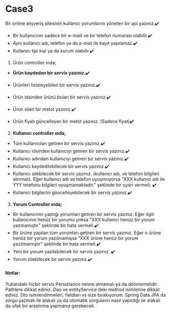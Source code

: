# Case3

Bir online alışveriş sitesinin kullanıcı yorumlarını yöneten bir api yazınız.✔️
- Bir kullanıcının sadece bir e-maili ve bir telefon numarası olabilir.✔️
- Aynı kullanıcı adı, telefon ya da e-mail ile kayıt yapılamaz.✔️
- Kullanıcı tipi kişi ya da kurum olabilir.✔️
1. Ürün controller ında;



-  **Ürün kaydeden bir servis yazınız.**✔️
  
 - Ürünleri listeleyebilen bir servis yazınız.✔️
  
  - Ürün idsinden ürünü bulan bir servis yazınız.✔️
  
  - Ürün silen bir metot yazınız.✔️
  
  - Ürün fiyatı güncelleyen bir metot yazınız. (Sadece fiyat)✔️
  
  
  
2. **Kullanıcı controller ında;**


- Tüm kullanıcıları getiren bir servis yazınız.✔️
- Kullanıcı idsinden kullanıcıyı getiren bir servis yazınız.✔️
- Kullanıcı adından kullanıcıyı getiren bir servis yazınız.✔️
- Kullanıcı kaydedilebilecek bir servis yazınız.✔️
- Kullanıcı silebilecek bir servis yazınız. (kullanıcı adı, ve telefon bilgileri alınmalı). Eğer kullanıcı
adı ve telefon uyuşmuyorsa “XXX kullanıcı adı ile YYY telefonu bilgileri uyuşmamaktadır.”
şeklinde bir uyarı vermeli. ✔️
- Kullanıcı bilgilerini güncelleyebilecek bir servis yazınız.✔️


3. **Yorum Controller ında;**
- Bir kullanıcının yaptığı yorumlari getiren bir servis yazınız. Eğer ilgili kullanıcının henüz bir
yorumu yoksa “XXX kullanıcı henüz bir yorum yazmamıştır” şeklinde bir hata vermeli.✔️
- Bir ürüne yapılan tüm yorumları getiren bir servis yazınız. Eğer o ürüne henüz bir yorum
yazılmamışsa “XXX ürüne henüz bir yorum yazılmamıştır” şeklinde bir hata vermeli.✔️
- Yeni bir yorum yazılabilecek bir servis yazınız. ✔️
- Yorum silebilecek bir servis yazınız.✔️
#### Notlar:
Yukarıdaki hiçbir servis Persistance nesne almamalı ya da dönmemelidir.
Pathlere dikkat ediniz.
Dao ve entityService deki method isimlerine dikkat ediniz.
Dto isimlendirmeleri, fieldları vs size bırakıyorum.
Spring Data JPA da sorgu yazmak ile alakalı ya da otomatik sorguların nasıl yapıldığı ile alakalı da ufak
bir araştırma yapmanız gerekecek. 
